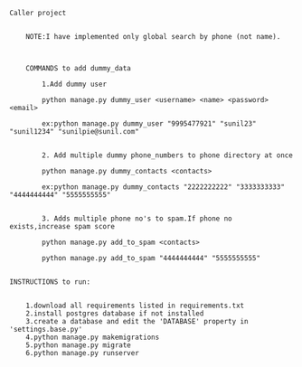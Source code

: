     Caller project


        NOTE:I have implemented only global search by phone (not name).



        COMMANDS to add dummy_data

            1.Add dummy user

            python manage.py dummy_user <username> <name> <password> <email>

            ex:python manage.py dummy_user "9995477921" "sunil23" "sunil1234" "sunilpie@sunil.com"

            
            2. Add multiple dummy phone_numbers to phone directory at once

            python manage.py dummy_contacts <contacts>

            ex:python manage.py dummy_contacts "2222222222" "3333333333" "4444444444" "5555555555"

            
            3. Adds multiple phone no's to spam.If phone no exists,increase spam score

            python manage.py add_to_spam <contacts>

            python manage.py add_to_spam "4444444444" "5555555555"

    
    INSTRUCTIONS to run:


        1.download all requirements listed in requirements.txt
        2.install postgres database if not installed
        3.create a database and edit the 'DATABASE' property in 'settings.base.py'
        4.python manage.py makemigrations
        5.python manage.py migrate
        6.python manage.py runserver